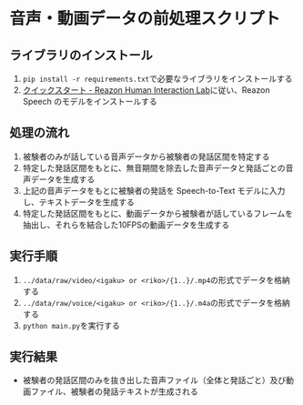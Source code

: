 # 音声・動画データの前処理スクリプト

## ライブラリのインストール

1. `pip install -r requirements.txt`で必要なライブラリをインストールする
2. [クイックスタート - Reazon Human Interaction Lab](https://research.reazon.jp/projects/ReazonSpeech/quickstart.html)に従い、Reazon Speech のモデルをインストールする


## 処理の流れ

1. 被験者のみが話している音声データから被験者の発話区間を特定する
2. 特定した発話区間をもとに、無音期間を除去した音声データと発話ごとの音声データを生成する
3. 上記の音声データをもとに被験者の発話を Speech-to-Text モデルに入力し、テキストデータを生成する
4. 特定した発話区間をもとに、動画データから被験者が話しているフレームを抽出し、それらを結合した10FPSの動画データを生成する

## 実行手順

1. `../data/raw/video/<igaku> or <riko>/{1..}/.mp4`の形式でデータを格納する
2. `../data/raw/voice/<igaku> or <riko>/{1..}/.m4a`の形式でデータを格納する
3. `python main.py`を実行する

## 実行結果

- 被験者の発話区間のみを抜き出した音声ファイル（全体と発話ごと）及び動画ファイル、被験者の発話テキストが生成される